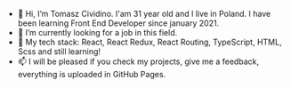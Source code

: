 - 👋 Hi, I’m Tomasz Cividino. I'am 31 year old and I live in Poland. I have been learning Front End Developer since january 2021.
- 👀 I’m currently looking for a job in this field.
- 🌱 My tech stack: React, React Redux, React Routing, TypeScript, HTML, Scss and still learning!
- 📫 I will be pleased if you check my projects, give me a feedback, everything is uploaded in GitHub Pages.
